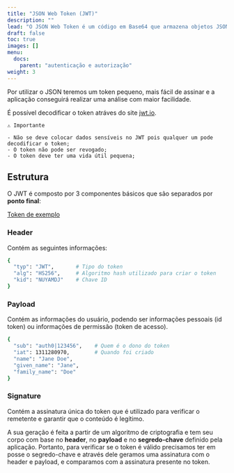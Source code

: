 ```yaml
---
title: "JSON Web Token (JWT)"
description: ""
lead: "O JSON Web Token é um código em Base64 que armazena objetos JSON com as informações de autenticação (id token) e autorização (token de acesso)."
draft: false
toc: true
images: []
menu:
  docs:
    parent: "autenticação e autorização"
weight: 3
---
```


Por utilizar o JSON teremos um token pequeno, mais fácil de assinar e a aplicação conseguirá realizar uma análise com maior facilidade.

É possível decodificar o token atráves do site [jwt.io](https://jwt.io/).

```text
⚠️ Importante

- Não se deve colocar dados sensíveis no JWT pois qualquer um pode decodificar o token;
- O token não pode ser revogado;
- O token deve ter uma vida útil pequena;
```

## Estrutura

O JWT é composto por 3 componentes básicos que são separados por **ponto final**:

[Token de exemplo](https://jwt.io/#debugger-io?token=eyJhbGciOiJIUzI1NiIsInR5cCI6IkpXVCJ9.eyJpc3MiOiJodHRwOi8vbXktZG9tYWluLmF1dGgwLmNvbSIsInN1YiI6ImF1dGgwfDEyMzQ1NiIsImF1ZCI6IjEyMzRhYmNkZWYiLCJleHAiOjEzMTEyODE5NzAsImlhdCI6MTMxMTI4MDk3MCwibmFtZSI6IkphbmUgRG9lIiwiZ2l2ZW5fbmFtZSI6IkphbmUiLCJmYW1pbHlfbmFtZSI6IkRvZSJ9.bql-jxlG9B_bielkqOnjTY9Di9FillFb6IMQINXoYsw)

### Header

Contém as seguintes informações:

```bash
{
  "typ": "JWT",       # Tipo do token
  "alg": "HS256",     # Algoritmo hash utilizado para criar o token
  "kid": "NUYAMDJ"    # Chave ID
}
```

### Payload

Contém as informações do usuário, podendo ser informações pessoais (id token) ou informações de permissão (token de acesso).

```bash
{
  "sub": "auth0|123456",    # Quem é o dono do token
  "iat": 1311280970,        # Quando foi criado
  "name": "Jane Doe",
  "given_name": "Jane",
  "family_name": "Doe"
}
```

### Signature

Contém a assinatura única do token que é utilizado para verificar o remetente e garantir que o conteúdo é legítimo.

A sua geração é feita a partir de um algoritmo de criptografia e tem seu corpo com base no **header**, no **payload** e no **segredo-chave** definido pela aplicação. Portanto, para verificar se o token é válido precisamos ter em posse o segredo-chave e através dele geramos uma assinatura com o header e payload, e comparamos com a assinatura presente no token.
